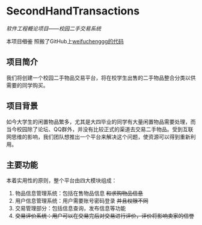 # SecondHandTransactions
_软件工程概论项目——校园二手交易系统_

本项目~~借鉴~~ 照搬了GitHub上[weifuchenggg的代码](https://github.com/weifuchenggg/secondHandTransactions)

## 项目简介  
  我们将创建一个校园二手物品交易平台，将在校学生出售的二手物品整合分类以供需要的同学购买。
  
## 项目背景
  如今大学生的闲置物品繁多，尤其是大四毕业的同学有大量闲置物品需要处理，而当今校园除了论坛、QQ群外，并没有比较正式的渠道去交易二手物品。受到互联网思维的影响，我们团队想推出一个平台来解决这个问题，使资源可以得到重新利用。

## 主要功能 
  本着实用性的原则，整个平台由四大模块组成：  
 1.	物品信息管理系统：包括在售物品信息 ~~和求购物品信息~~
 2. 用户信息管理系统：用户需要账号密码登录 ~~并且权限不同~~
 3. 交易管理部分：包括信息查询，发布信息等功能
 4. ~~交易评价系统：用户可以在交易完后对交易进行评价，评价将影响卖家的信誉~~  
 
 
